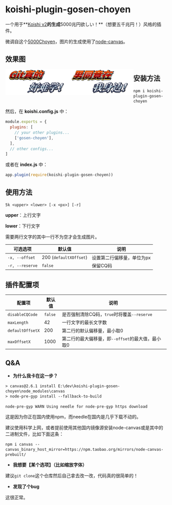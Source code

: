 # koishi-plugin-gosen-choyen

一个用于**[Koishi v2](https://github.com/koishijs/koishi)**的生成**5000兆円欲しい！**（想要五千兆円！）风格的插件。

微调自这个[5000Choyen](https://github.com/yurafuca/5000choyen)，图片的生成使用了[node-canvas](https://github.com/Automattic/node-canvas)。

## 效果图

<img width='200px' src='./examples/git_is_hard.png' align='left'>

<img width='200px' src='./examples/nantong.png' align='left'>

## 安装方法

```shell
npm i koishi-plugin-gosen-choyen
```

然后，在 **koishi.config.js** 中：

```js
module.exports = {
  plugins: [
    // your other plugins...
    ['gosen-choyen'],
  ],
  // other configs...
]
```

或者在 **index.js** 中：

```js
app.plugin(require(koishi-plugin-gosen-choyen))
```

## 使用方法

```
5k <upper> <lower> [-x <px>] [-r]
```

**upper**：上行文字

**lower**：下行文字

需要两行文字的其中一行不为空才会生成图片。

| 可选选项        | 默认值                 | 说明                       |
| --------------- | ---------------------- | -------------------------- |
| `-x, --offset`  | 200 (`defaultXOffset`) | 设置第二行偏移量，单位为px |
| `-r, --reserve` | `false`                | 保留CQ码                   |

## 插件配置项

| 配置项           | 默认值  | 说明                                              |
| ---------------- | ------- | ------------------------------------------------- |
| `disableCQCode`  | `false` | 是否强制清除CQ码，`true`时将覆盖`--reserve`       |
| `maxLength`      | 42      | 一行文字的最长文字数                              |
| `defaultOffsetX` | 200     | 第二行的默认偏移量，最小取0                       |
| `maxOffsetX`     | 1000    | 第二行的最大偏移量，即`--offset`的最大值，最小取0 |

## Q&A

- **为什么我卡在这一步？**

```shell
> canvas@2.6.1 install E:\dev\koishi-plugin-gosen-choyen\node_modules\canvas
> node-pre-gyp install --fallback-to-build

node-pre-gyp WARN Using needle for node-pre-gyp https download
```

这是因为你正在国内使用npm，而needle在国内是几乎下载不动的。

建议使用科学上网，或者提前使用其他国内镜像源安装node-canvas或是其中的二进制文件，比如下面这条：

```shell
npm i canvas --canvas_binary_host_mirror=https://npm.taobao.org/mirrors/node-canvas-prebuilt/
```

- **我想要【某个选项】（比如缩放字体）**

建议`git clone`这个仓库然后自己拿去改一改，代码真的很简单的！

- **发现了个bug**

这很正常。